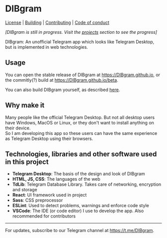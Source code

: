 # DIBgram

[License](LICENSE) | [Building](BUILDING.md) | [Contributing](CONTRIBUTING.md) | [Code of conduct](CODE_OF_CONDUCT.md)

*[DIBgram is still in progress. Visit the [projects](https://github.com/DIBgram/DIBgram/projects?query=sort%3Acreated-asc) section to see the progress]*

DIBgram: An unofficial Telegram app which looks like Telegram Desktop, but is implemented in web technologies.

## Usage

You can open the stable release of DIBgram at <https://DIBgram.github.io>, or the commitly(?) build at <https://DIBgram.github.io/beta>.

You can also build DIBgram yourself, as described [here](BUILDING.md).

## Why make it

Many people like the official Telegram Desktop. But not all desktop users have Windows, MacOS or Linux, or they don't want to install anything on their device.  
So I am developing this app so these users can have the same experience as Telegram Desktop using their browsers.

## Technologies, libraries and other software used in this project

- **Telegram Desktop**: The basis of the design and look of DIBgram
- **HTML, JS, CSS**: The languages of the web
- **TdLib**: Telegram Database Library. Takes care of networking, encryption and storage
- **React**: UI framework used in project
- **Sass**: CSS preprocessor
- **ESLint**: Used to detect problems, warnings and enforce code style
- **VSCode**: The IDE (or code editor) I use to develop the app. Also recommended for contributors

***
For updates, subscribe to our Telegram channel at <https://t.me/DIBgram>.
